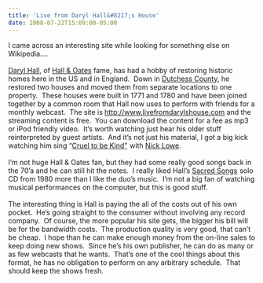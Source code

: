 ```yaml
---
title: 'Live from Daryl Hall&#8217;s House'
date: 2008-07-22T15:09:00-05:00
---
```

<div>
  I came across an interesting site while looking for something else on Wikipedia&#8230;.
</div>

<div>
   
</div>

<div>
  <a href="http://en.wikipedia.org/wiki/Daryl_Hall">Daryl Hall</a>, of <a href="http://en.wikipedia.org/wiki/Hall_%26_Oates">Hall & Oates</a> fame, has had a hobby of restoring historic homes here in the US and in England.  Down in <a href="http://www.dutchessny.gov/">Dutchess County</a>, he restored two houses and moved them from separate locations to one property.  These houses were built in 1771 and 1780 and have been joined together by a common room that Hall now uses to perform with friends for a monthly webcast.  The site is <a href="http://www.livefromdarylshouse.com/" target="_blank">http://www.<wbr>livefromdarylshouse.com</wbr></a> and the streaming content is free.  You can download the content for a fee as mp3 or iPod friendly video.  It&#8217;s worth watching just hear his older stuff reinterpreted by guest artists.  And it&#8217;s not just his material, I got a big kick watching him sing &#8220;<a href="http://www.amazon.com/gp/search?ie=UTF8&#038;keywords=cruel%20to%20be%20kind&#038;tag=christmillers-20&#038;index=music&#038;linkCode=ur2&#038;camp=1789&#038;creative=9325">Cruel to be Kind&#8221;</a><img loading="lazy" height="1" alt="" src="http://www.assoc-amazon.com/e/ir?t=christmillers-20&#038;l=ur2&#038;o=1" width="1" border="0" /> with <a href="http://en.wikipedia.org/wiki/Nick_Lowe">Nick Lowe</a>.
</div>

<div>
   
</div>

<div>
  I&#8217;m not huge Hall & Oates fan, but they had some really good songs back in the 70&#8217;a and he can still hit the notes.  I really liked Hall&#8217;s <a href="http://www.amazon.com/gp/redirect.html?ie=UTF8&#038;location=http%3A%2F%2Fwww.amazon.com%2FSacred-Songs-Daryl-Hall%2Fdp%2FB00000IPVW%3Fie%3DUTF8%26s%3Dmusic%26qid%3D1216738122%26sr%3D8-1&#038;tag=christmillers-20&#038;linkCode=ur2&#038;camp=1789&#038;creative=9325">Sacred Songs</a><img loading="lazy" height="1" alt="" src="http://www.assoc-amazon.com/e/ir?t=christmillers-20&#038;l=ur2&#038;o=1" width="1" border="0" /> solo CD from 1980 more than I like the duo&#8217;s music.  I&#8217;m not a big fan of watching musical performances on the computer, but this is good stuff.
</div>

<div>
  <div>
     
  </div>
  
  <div>
    The interesting thing is Hall is paying the all of the costs out of his own pocket.  He&#8217;s going straight to the consumer without involving any record company.  Of course, the more popular his site gets, the bigger his bill will be for the bandwidth costs.  The production quality is very good, that can&#8217;t be cheap.  I hope than he can make enough money from the on-line sales to keep doing new shows.  Since he&#8217;s his own publisher, he can do as many or as few webcasts that he wants.  That&#8217;s one of the cool things about this format, he has no obligation to perform on any arbitrary schedule.  That should keep the shows fresh.
  </div>
</div>
